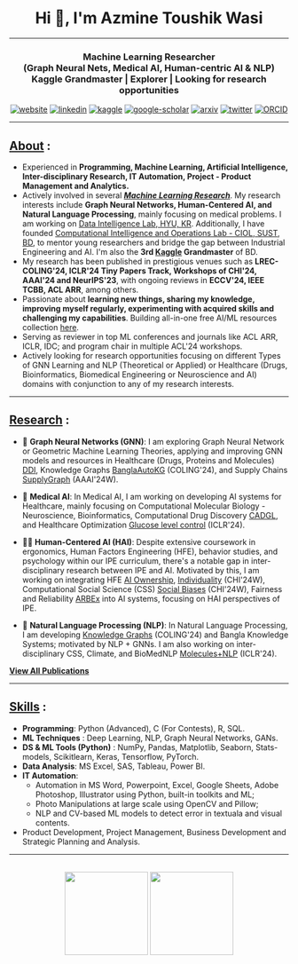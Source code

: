 <h1 align="center">Hi 👋, I'm Azmine Toushik Wasi</h1>

---
<h3 align="center">
Machine Learning Researcher</br> 
 (Graph Neural Nets, Medical AI, Human-centric AI & NLP) </br> 
Kaggle Grandmaster | Explorer | Looking for research opportunities
</h3>

<div align=center>
  
 [![website](https://img.shields.io/badge/-Website-blue?style=flat-square&logo=rss&color=1f1f15)](https://azminewasi.github.io) 
 [![linkedin](https://img.shields.io/badge/LinkedIn-%320beff?style=flat-square&logo=linkedin&color=1f1f18)](https://www.linkedin.com/in/azmine-toushik-wasi/) 
 [![kaggle](https://img.shields.io/badge/Kaggle-%2320beff?style=flat-square&logo=kaggle&color=1f1f1f)](https://www.kaggle.com/azminetoushikwasi) 
 [![google-scholar](https://img.shields.io/badge/Google%20Scholar-%2320beff?style=flat-square&logo=google-scholar&color=1f1f18)](https://scholar.google.com/citations?user=X3gRvogAAAAJ&hl=en)
 [![arxiv](https://img.shields.io/badge/arXiv-%2320beff?style=flat-square&amp;logo=arxiv&amp;color=1f1f15)](https://arxiv.org/a/wasi_a_1.html)
 [![twitter](https://img.shields.io/badge/Twitter-%2320beff?style=flat-square&amp;logo=twitter&amp;color=1f1f15)](https://twitter.com/AzmineWasi)
 [![ORCID](https://img.shields.io/badge/ORCID-%2320beff?style=flat-square&amp;logo=orcid&amp;color=1f1f15)](https://orcid.org/my-orcid?orcid=0000-0001-9509-5804)
  
</div>

---
## [**About**](https://azminewasi.github.io/index.html) :
- Experienced in **Programming, Machine Learning, Artificial Intelligence, Inter-disciplinary Research, IT Automation, Project - Product Management and Analytics.**
- Actively involved in several [***Machine Learning Research***](https://azminewasi.github.io/research/index.html). My research interests include **Graph Neural Networks, Human-Centered AI, and Natural Language Processing**, mainly focusing on medical problems. I am working on [Data Intelligence Lab, HYU, KR](https://dilab.hanyang.ac.kr/). Additionally, I have founded [Computational Intelligence and Operations Lab - CIOL, SUST, BD](https://ciol-sust.github.io/), to mentor young researchers and bridge the gap between Industrial Engineering and AI. I'm also the **3rd [Kaggle](https://www.kaggle.com/azminetoushikwasi/) Grandmaster** of BD.
- My research has been published in prestigious venues such as **LREC-COLING'24, ICLR'24 Tiny Papers Track, Workshops of CHI'24, AAAI'24 and NeurIPS'23**, with ongoing reviews in **ECCV'24, IEEE TCBB, ACL ARR**, among others.
- Passionate about **learning new things, sharing my knowledge, improving myself regularly, experimenting with acquired skills and challenging my capabilities**. Building all-in-one free AI/ML resources collection [here](https://github.com/azminewasi/online-ml-university).
- Serving as reviewer in top ML conferences and journals like ACL ARR, ICLR, IDC; and program chair in multiple ACL'24 workshops.
- Actively looking for research opportunities focusing on different Types of GNN Learning and NLP (Theoretical or Applied) or Healthcare (Drugs, Bioinformatics, Biomedical Engineering or Neuroscience and AI) domains with conjunction to any of my research interests.

---

## [**Research**](https://azminewasi.github.io/) :
- 💠 **Graph Neural Networks (GNN)**: 
    I am exploring Graph Neural Network or Geometric Machine Learning Theories, applying and improving GNN models and resources in Healthcare (Drugs, Proteins and Molecules) [DDI](https://arxiv.org/abs/2403.17210),
    Knowledge Graphs [BanglaAutoKG](https://arxiv.org/abs/2404.03528) (COLING'24), and Supply Chains [SupplyGraph](https://arxiv.org/abs/2401.15299) (AAAI'24W).

- 🧬 **Medical AI**: 
    In Medical AI, I am working on developing AI systems for Healthcare, mainly focusing on Computational Molecular Biology - Neuroscience, Bioinformatics, Computational Drug Discovery [CADGL](https://arxiv.org/abs/2403.17210), 
    and Healthcare Optimization [Glucose level control](https://arxiv.org/abs/2402.13852) (ICLR'24).

- 🧑‍💻 **Human-Centered AI (HAI)**: 
    Despite extensive coursework in ergonomics, Human Factors Engineering (HFE), behavior studies, and psychology within our IPE curriculum, there's a notable gap in inter-disciplinary research between IPE and AI.
    Motivated by this, I am working on integrating HFE [AI Ownership](https://arxiv.org/abs/2404.00027), [Individuality](https://arxiv.org/abs/2404.00026) (CHI'24W),
    Computational Social Science (CSS) [Social Biases](https://heal-workshop.github.io/#:~:text=Exploring%20Bengali%20Religious%20Dialect%20Biases) (CHI'24W),
    Fairness and Reliability [ARBEx](https://arxiv.org/abs/2309.13402) into AI systems, focusing on HAI perspectives of IPE.

- 📝 **Natural Language Processing (NLP)**: 
    In Natural Language Processing, I am developing [Knowledge Graphs](https://arxiv.org/abs/2404.03528) (COLING'24) and Bangla Knowledge Systems; motivated by NLP + GNNs. 
    I am also working on inter-disciplinary CSS, Climate, and BioMedNLP [Molecules+NLP](https://openreview.net/forum?id=VUYCyH8fCw&) (ICLR'24).

[**View All Publications**](https://azminewasi.github.io/publications.html)
  
---

## [**Skills**](https://azminewasi.github.io/portfolio.html) :
- **Programming**: Python (Advanced), C (For Contests), R, SQL.
- **ML Techniques** : Deep Learning, NLP, Graph Neural Networks, GANs.
- **DS & ML Tools (Python)** : NumPy, Pandas, Matplotlib, Seaborn, Stats-models, Scikitlearn, Keras, Tensorflow, PyTorch.
- **Data Analysis**: MS Excel, SAS, Tableau, Power BI.
- **IT Automation**: 
  - Automation in MS Word, Powerpoint, Excel, Google Sheets, Adobe Photoshop, Illustrator using Python, built-in toolkits and ML; 
  - Photo Manipulations at large scale using OpenCV and Pillow; 
  - NLP and CV-based ML models to detect error in textuala and visual contents.
- Product Development, Project Management, Business Development and Strategic Planning and Analysis.
  
---

<p align=center>
  </br>

<img src="https://github-readme-stats.vercel.app/api?username=azminewasi&theme=github_dark&show_icons=true" height="150"/>
<a href="https://github.com/azminewasi/online-ml-university"><img src="https://github-readme-stats.vercel.app/api/pin/?username=azminewasi&repo=online-ml-university&theme=github_dark&show_owner=true" height="150"/></a>

</p>
